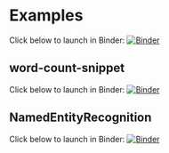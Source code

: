 # Examples

Click below to launch in Binder:
[![Binder](https://mybinder.org/badge_logo.svg)](https://mybinder.org/v2/gh/socheres/text-data-mining-examples/main/)

## word-count-snippet

Click below to launch in Binder:
[![Binder](https://mybinder.org/badge_logo.svg)](https://mybinder.org/v2/gh/socheres/text-data-mining-examples/01bb749172fe28993c5d8d2a1614596fbea4e330?urlpath=lab%2Ftree%2Fword-count-snippet.ipynb)


## NamedEntityRecognition

Click below to launch in Binder:
[![Binder](https://mybinder.org/badge_logo.svg)](https://mybinder.org/v2/gh/socheres/text-data-mining-examples/01bb749172fe28993c5d8d2a1614596fbea4e330?urlpath=lab%2Ftree%2FNamedEntityRecognition.ipynb)